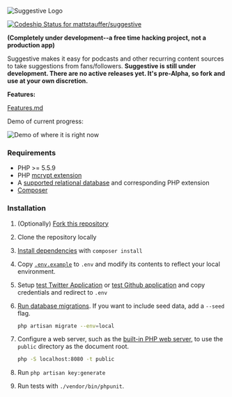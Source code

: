 ![Suggestive Logo](suggestive-logo.png)

[ ![Codeship Status for mattstauffer/suggestive](https://codeship.com/projects/13c6db40-7e06-0133-5999-1a60f99c26b7/status?branch=master)](https://codeship.com/projects/120269)

**(Completely under development--a free time hacking project, not a production app)**

Suggestive makes it easy for podcasts and other recurring content sources to take suggestions from fans/followers. **Suggestive is still under development. There are no active releases yet. It's pre-Alpha, so fork and use at your own discretion.**

**Features:**

[Features.md](https://github.com/mattstauffer/suggestive/blob/master/features.md)

Demo of current progress:

![Demo of where it is right now](demo.gif)

### Requirements

* PHP >= 5.5.9
* PHP [mcrypt extension](http://php.net/manual/en/book.mcrypt.php)
* A [supported relational database](http://laravel.com/docs/5.1/database#introduction) and corresponding PHP extension
* [Composer](https://getcomposer.org/download/)

### Installation

1. (Optionally) [Fork this repository](https://help.github.com/articles/fork-a-repo/)
2. Clone the repository locally
3. [Install dependencies](https://getcomposer.org/doc/01-basic-usage.md#installing-dependencies) with `composer install`
4. Copy [`.env.example`](https://github.com/mattstauffer/suggestive/blob/master/.env.example) to `.env` and modify its contents to reflect your local environment.
5. Setup [test Twitter Application](https://apps.twitter.com/app/new) or [test Github application](https://github.com/settings/applications/new) and copy credentials and redirect to `.env`
6. [Run database migrations](http://laravel.com/docs/5.1/migrations#running-migrations). If you want to include seed data, add a `--seed` flag.

    ```bash
    php artisan migrate --env=local
    ```
7. Configure a web server, such as the [built-in PHP web server](http://php.net/manual/en/features.commandline.webserver.php), to use the `public` directory as the document root.

    ```bash
    php -S localhost:8080 -t public
    ```
8. Run `php artisan key:generate`

9. Run tests with `./vendor/bin/phpunit`.


